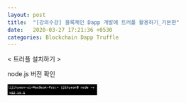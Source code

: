 ```yaml
---
layout: post
title:  "[강의수강] 블록체인 Dapp 개발에 트러플 활용하기_기본편"
date:   2020-03-27 17:21:36 +0530
categories: Blockchain Dapp Truffle
---
```


< 트러플 설치하기 >  

node.js 버전 확인   

<img src="/assets/imgs/Blockchain&Truffle_01.png" width="40%" height="30%" ></img>
